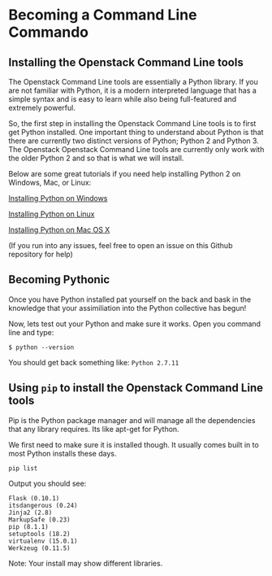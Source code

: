 # Becoming a Command Line Commando

## Installing the Openstack Command Line tools

The Openstack Command Line tools are essentially a Python library.  If you are not familiar with Python, it is a modern interpreted language that has a simple syntax and is easy to learn while also being full-featured and extremely powerful.  

So, the first step in installing the Openstack Command Line tools is to first get Python installed.  One important thing to understand about Python is that there are currently two distinct versions of Python; Python 2 and Python 3.  The Openstack Openstack Command Line tools are currently only work with the older Python 2 and so that is what we will install.

Below are some great tutorials if you need help installing Python 2 on Windows, Mac, or Linux:

[Installing Python on Windows](http://docs.python-guide.org/en/latest/starting/install/win/)

[Installing Python on Linux](http://docs.python-guide.org/en/latest/starting/install/linux/)

[Installing Python on Mac OS X](http://docs.python-guide.org/en/latest/starting/install/osx/)

(If you run into any issues, feel free to open an issue on this Github repository for help)

## Becoming Pythonic

Once you have Python installed pat yourself on the back and bask in the knowledge that your assimiliation into the Python collective has begun!

Now, lets test out your Python and make sure it works.  Open you command line and type:

```
$ python --version
```

You should get back something like: `Python 2.7.11`

## Using `pip` to install the Openstack Command Line tools

Pip is the Python package manager and will manage all the dependencies that any library requires.  Its like apt-get for Python.

We first need to make sure it is installed though.  It usually comes built in to most Python installs these days.

```
pip list
```

Output you should see:

```
Flask (0.10.1)
itsdangerous (0.24)
Jinja2 (2.8)
MarkupSafe (0.23)
pip (8.1.1)
setuptools (18.2)
virtualenv (15.0.1)
Werkzeug (0.11.5)
```

Note: Your install may show different libraries.



